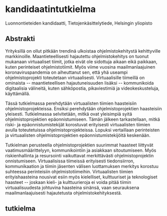 # kandidaatintutkielma

Luonnontieteiden kandidaatti, Tietojenkäsittelytiede, Helsingin yliopisto

## Abstrakti

Yrityksillä on ollut pitkään trendinä ulkoistaa ohjelmistokehitystä kehittyville markkinoille. Maantieteellisesti hajautettu ohjelmistokehitys on tuonut mukanaan virtuaaliset tiimit, jotka eivät ole sidottuja aikaan eikä paikkaan, kuten perinteiset ohjelmistotiimit. Myös viime vuosina maailmanlaajuinen koronaviruspandemia on aiheuttanut sen, että yhä useampi ohjelmistoprojekti toteutetaan virtuaalisesti. Virtuaalisille tiimeillä on ominaista -- maantieteellisen hajautuneisuuden lisäksi -- kommunikoida digitaalisia välineitä, kuten sähköpostia, pikaviestimiä ja videokeskusteluja, käyttämällä.

Tässä tutkielmassa perehdytään virtuaalisten tiimien haasteisiin ohjelmistoprojekteissa. Ensiksi perehdytään ohjelmistoprojektien haasteisiin yleisesti. Tutkielmassa selvitetään, mitkä ovat yleisimpiä syitä ohjelmistoprojektien epäonnistumiseen. Tämän jälkeen tarkastellaan, mitkä riski- ja epäonnistumistekijät korostuvat erityisesti virtuaalisten tiimien avulla toteutetuissa ohjelmistoprojekteissa. Lopuksi vertaillaan perinteisten ja virtuaalisten ohjelmistoprojektien epäonnistumistekijöitä keskenään.

Tutkielman perusteella ohjelmistoprojektien suurimmat haasteet liittyvät vaatimusmäärittelyyn, kommunikointiin ja asiakkaan sitoutumiseen. Myös riskienhallinta ja resursointi vaikuttavat merkittävästi ohjelmistoprojektin onnistumiseen. Virtuaalisissa tiimeissä erityisesti tiedonsiirron, kommunikaation ja tiimin jäsenten välisen luottamuksen merkitys korostuu suhteessa perinteisiin ohjelmistotiimeihin. Virtuaalisten tiimien erityishaasteina nousivat esiin myös kielelliset, kulttuuriset ja teknologiset haasteet -- joskaan kieli- ja kulttuurieroja ei voida pitää tiimin virtuaalisuudesta johtuvina haasteina sinänsä, vaan seurauksena maailmanlaajuisesti hajautetusta ohjelmistokehityksestä.

## tutkielma